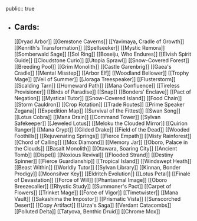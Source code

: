 public:: true
- ## Cards:
	[[Dryad Arbor]]
	[[Gemstone Caverns]]
	[[Yavimaya, Cradle of Growth]]
	[[Kenrith's Transformation]]
	[[Spellseeker]]
	[[Mystic Remora]]
	[[Somberwald Sage]]
	[[Sol Ring]]
	[[Boseiju, Who Endures]]
	[[Elvish Spirit Guide]]
	[[Cloudstone Curio]]
	[[Utopia Sprawl]]
	[[Snow-Covered Forest]]
	[[Breeding Pool]]
	[[Grim Monolith]]
	[[Castle Garenbrig]]
	[[Gaea's Cradle]]
	[[Mental Misstep]]
	[[Arbor Elf]]
	[[Woodland Bellower]]
	[[Trophy Mage]]
	[[Veil of Summer]]
	[[Joraga Treespeaker]]
	[[Flusterstorm]]
	[[Scalding Tarn]]
	[[Homeward Path]]
	[[Mana Confluence]]
	[[Tireless Provisioner]]
	[[Birds of Paradise]]
	[[Snap]]
	[[Bonders' Enclave]]
	[[Pact of Negation]]
	[[Mystical Tutor]]
	[[Snow-Covered Island]]
	[[Food Chain]]
	[[Storm Cauldron]]
	[[Crop Rotation]]
	[[Trade Routes]]
	[[Prime Speaker Zegana]]
	[[Expedition Map]]
	[[Survival of the Fittest]]
	[[Swan Song]]
	[[Lotus Cobra]]
	[[Mana Drain]]
	[[Command Tower]]
	[[Sylvan Safekeeper]]
	[[Jeweled Lotus]]
	[[Meloku the Clouded Mirror]]
	[[Quirion Ranger]]
	[[Mana Crypt]]
	[[Gilded Drake]]
	[[Field of the Dead]]
	[[Wooded Foothills]]
	[[Rejuvenating Springs]]
	[[Fierce Empath]]
	[[Misty Rainforest]]
	[[Chord of Calling]]
	[[Mox Diamond]]
	[[Memory Jar]]
	[[Oboro, Palace in the Clouds]]
	[[Basalt Monolith]]
	[[Otawara, Soaring City]]
	[[Ancient Tomb]]
	[[Dispel]]
	[[Noxious Revival]]
	[[Flooded Strand]]
	[[Destiny Spinner]]
	[[Fierce Guardianship]]
	[[Tropical Island]]
	[[Windswept Heath]]
	[[Beast Within]]
	[[Worldly Tutor]]
	[[Sylvan Library]]
	[[Kinnan, Bonder Prodigy]]
	[[Moonsilver Key]]
	[[Eldritch Evolution]]
	[[Lotus Petal]]
	[[Finale of Devastation]]
	[[Force of Will]]
	[[Phantasmal Image]]
	[[Oboro Breezecaller]]
	[[Rhystic Study]]
	[[Summoner's Pact]]
	[[Carpet of Flowers]]
	[[Trinket Mage]]
	[[Force of Vigor]]
	[[Timetwister]]
	[[Mana Vault]]
	[[Sakashima the Impostor]]
	[[Prismatic Vista]]
	[[Sunscorched Desert]]
	[[Copy Artifact]]
	[[Urza's Saga]]
	[[Verdant Catacombs]]
	[[Polluted Delta]]
	[[Tatyova, Benthic Druid]]
	[[Chrome Mox]]
